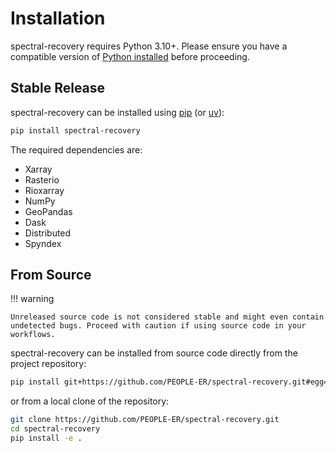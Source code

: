 # Installation

spectral-recovery requires Python 3.10+. Please ensure you have a compatible version of [Python installed](https://www.python.org/downloads/) before proceeding.

## Stable Release

spectral-recovery can be installed using [pip](https://pip.pypa.io/en/stable/installation/) (or [uv](https://github.com/astral-sh/uv)):

```bash
pip install spectral-recovery
```

The required dependencies are:

- Xarray
- Rasterio
- Rioxarray
- NumPy
- GeoPandas
- Dask
- Distributed
- Spyndex

## From Source

!!! warning

    Unreleased source code is not considered stable and might even contain undetected bugs. Proceed with caution if using source code in your workflows.

spectral-recovery can be installed from source code directly from the project repository:

```bash
pip install git+https://github.com/PEOPLE-ER/spectral-recovery.git#egg=spectral_recovery
```

or from a local clone of the repository:

```bash
git clone https://github.com/PEOPLE-ER/spectral-recovery.git
cd spectral-recovery
pip install -e .
```